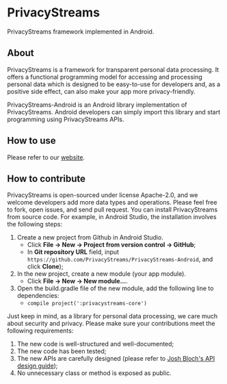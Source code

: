 # PrivacyStreams
PrivacyStreams framework implemented in Android.

## About

PrivacyStreams is a framework for transparent personal data processing.
It offers a functional programming model for accessing and processing personal data which is designed to be easy-to-use for developers and, as a positive side effect, can also make your app more privacy-friendly.

PrivacyStreams-Android is an Android library implementation of PrivacyStreams.
Android developers can simply import this library and start programming using PrivacyStreams APIs.

## How to use

Please refer to our [website](https://privacystreams.github.io/).

## How to contribute

PrivacyStreams is open-sourced under license Apache-2.0, and we welcome developers add more data types and operations.
Please feel free to fork, open issues, and send pull request.
You can install PrivacyStreams from source code.
For example, in Android Studio, the installation involves the following steps:

1. Create a new project from Github in Android Studio.
    - Click **File -> New -> Project from version control -> GitHub**;
    - In **Git repository URL** field, input `https://github.com/PrivacyStreams/PrivacyStreams-Android`, and click **Clone**);
2. In the new project, create a new module (your app module).
    - Click **File -> New -> New module...**.
3. Open the build.gradle file of the new module, add the following line to dependencies:
    - `compile project(':privacystreams-core')`

Just keep in mind, as a library for personal data processing, we care much about security and privacy.
Please make sure your contributions meet the following requirements:

1. The new code is well-structured and well-documented;
2. The new code has been tested;
3. The new APIs are carefully designed (please refer to [Josh Bloch's API design guide](http://www.cs.cmu.edu/~charlie/courses/15-214/2016-fall/slides/13-api%20design.pdf));
4. No unnecessary class or method is exposed as public.

